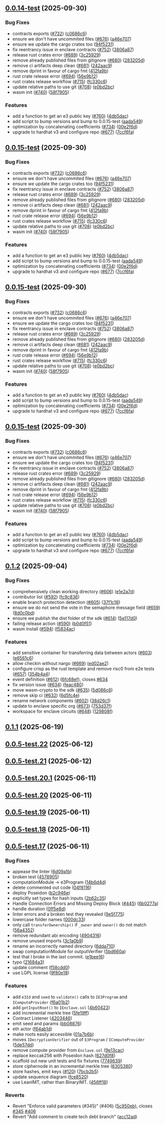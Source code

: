 ## [0.0.14-test](https://github.com/gnosisguild/enclave/compare/v0.1.2...v0.0.14-test) (2025-09-30)


### Bug Fixes

* contracts exports ([#732](https://github.com/gnosisguild/enclave/issues/732)) ([c0686c6](https://github.com/gnosisguild/enclave/commit/c0686c6b42b351c07adf400c47d8cc5b2573f8e6))
* ensure we don't have uncommited files ([#676](https://github.com/gnosisguild/enclave/issues/676)) ([a46e707](https://github.com/gnosisguild/enclave/commit/a46e70795655b8ff3a9896651f09f5ccee2592c7))
* ensure we update the cargo crates too ([94f5231](https://github.com/gnosisguild/enclave/commit/94f52319cd2f3c06ad1b0428c58ff95e0ae40c63))
* fix reentrancy issue in enclave contracts ([#752](https://github.com/gnosisguild/enclave/issues/752)) ([3806a87](https://github.com/gnosisguild/enclave/commit/3806a870b39fa47a1b4b77f9484c0a1d74bfbaa4))
* release rust crates error ([#689](https://github.com/gnosisguild/enclave/issues/689)) ([3c25929](https://github.com/gnosisguild/enclave/commit/3c25929f2317003c81d3a21d6b4fc9b1e44573cc))
* remove already published files from gitignore ([#680](https://github.com/gnosisguild/enclave/issues/680)) ([283205d](https://github.com/gnosisguild/enclave/commit/283205dffc665d83cc741c07f697c1ecaf2d1d84))
* remove ci artifacts deep clean ([#681](https://github.com/gnosisguild/enclave/issues/681)) ([242aac9](https://github.com/gnosisguild/enclave/commit/242aac96b9800043b0d24b5716b3262baefd4472))
* remove dprint in favour of cargo fmt ([412fa9b](https://github.com/gnosisguild/enclave/commit/412fa9be525672449394e41a216666a56a7821a1))
* rust crate release error ([#694](https://github.com/gnosisguild/enclave/issues/694)) ([56e9b12](https://github.com/gnosisguild/enclave/commit/56e9b12c2b319d1ea1081df4577b6b0cd0ccfc7d))
* rust crates release workflow ([#715](https://github.com/gnosisguild/enclave/issues/715)) ([fc330c6](https://github.com/gnosisguild/enclave/commit/fc330c625742bce01def98ef3ccec5ae15fbdb96))
* update relative paths to use git ([#708](https://github.com/gnosisguild/enclave/issues/708)) ([e0bd2bc](https://github.com/gnosisguild/enclave/commit/e0bd2bc7a5e2515013188fc7e40927630d1f6d58))
* wasm init ([#740](https://github.com/gnosisguild/enclave/issues/740)) ([58f7905](https://github.com/gnosisguild/enclave/commit/58f7905dd5bd33070be84b0bd5d88b5f44d98267))


### Features

* add a function to get an e3 public key ([#760](https://github.com/gnosisguild/enclave/issues/760)) ([4db5dac](https://github.com/gnosisguild/enclave/commit/4db5dacf2f60872cfbafa16728b3da4f9244c248))
* add script to bump versions and bump to 0.0.15-test ([aada549](https://github.com/gnosisguild/enclave/commit/aada549f45ef35803a3dbde46c574787db7c5215))
* optimization by concatenating coefficients ([#734](https://github.com/gnosisguild/enclave/issues/734)) ([00e2f6d](https://github.com/gnosisguild/enclave/commit/00e2f6d5eaaf2089488f414dc57675f7120cf2a0))
* upgrade to hardhat v3 and configure repo ([#677](https://github.com/gnosisguild/enclave/issues/677)) ([7ccf6fa](https://github.com/gnosisguild/enclave/commit/7ccf6fa4d62a972a4d2336bd436d71bbc9b54535))



## [0.0.15-test](https://github.com/gnosisguild/enclave/compare/v0.1.2...v0.0.15-test) (2025-09-30)


### Bug Fixes

* contracts exports ([#732](https://github.com/gnosisguild/enclave/issues/732)) ([c0686c6](https://github.com/gnosisguild/enclave/commit/c0686c6b42b351c07adf400c47d8cc5b2573f8e6))
* ensure we don't have uncommited files ([#676](https://github.com/gnosisguild/enclave/issues/676)) ([a46e707](https://github.com/gnosisguild/enclave/commit/a46e70795655b8ff3a9896651f09f5ccee2592c7))
* ensure we update the cargo crates too ([94f5231](https://github.com/gnosisguild/enclave/commit/94f52319cd2f3c06ad1b0428c58ff95e0ae40c63))
* fix reentrancy issue in enclave contracts ([#752](https://github.com/gnosisguild/enclave/issues/752)) ([3806a87](https://github.com/gnosisguild/enclave/commit/3806a870b39fa47a1b4b77f9484c0a1d74bfbaa4))
* release rust crates error ([#689](https://github.com/gnosisguild/enclave/issues/689)) ([3c25929](https://github.com/gnosisguild/enclave/commit/3c25929f2317003c81d3a21d6b4fc9b1e44573cc))
* remove already published files from gitignore ([#680](https://github.com/gnosisguild/enclave/issues/680)) ([283205d](https://github.com/gnosisguild/enclave/commit/283205dffc665d83cc741c07f697c1ecaf2d1d84))
* remove ci artifacts deep clean ([#681](https://github.com/gnosisguild/enclave/issues/681)) ([242aac9](https://github.com/gnosisguild/enclave/commit/242aac96b9800043b0d24b5716b3262baefd4472))
* remove dprint in favour of cargo fmt ([412fa9b](https://github.com/gnosisguild/enclave/commit/412fa9be525672449394e41a216666a56a7821a1))
* rust crate release error ([#694](https://github.com/gnosisguild/enclave/issues/694)) ([56e9b12](https://github.com/gnosisguild/enclave/commit/56e9b12c2b319d1ea1081df4577b6b0cd0ccfc7d))
* rust crates release workflow ([#715](https://github.com/gnosisguild/enclave/issues/715)) ([fc330c6](https://github.com/gnosisguild/enclave/commit/fc330c625742bce01def98ef3ccec5ae15fbdb96))
* update relative paths to use git ([#708](https://github.com/gnosisguild/enclave/issues/708)) ([e0bd2bc](https://github.com/gnosisguild/enclave/commit/e0bd2bc7a5e2515013188fc7e40927630d1f6d58))
* wasm init ([#740](https://github.com/gnosisguild/enclave/issues/740)) ([58f7905](https://github.com/gnosisguild/enclave/commit/58f7905dd5bd33070be84b0bd5d88b5f44d98267))


### Features

* add a function to get an e3 public key ([#760](https://github.com/gnosisguild/enclave/issues/760)) ([4db5dac](https://github.com/gnosisguild/enclave/commit/4db5dacf2f60872cfbafa16728b3da4f9244c248))
* add script to bump versions and bump to 0.0.15-test ([aada549](https://github.com/gnosisguild/enclave/commit/aada549f45ef35803a3dbde46c574787db7c5215))
* optimization by concatenating coefficients ([#734](https://github.com/gnosisguild/enclave/issues/734)) ([00e2f6d](https://github.com/gnosisguild/enclave/commit/00e2f6d5eaaf2089488f414dc57675f7120cf2a0))
* upgrade to hardhat v3 and configure repo ([#677](https://github.com/gnosisguild/enclave/issues/677)) ([7ccf6fa](https://github.com/gnosisguild/enclave/commit/7ccf6fa4d62a972a4d2336bd436d71bbc9b54535))



## [0.0.15-test](https://github.com/gnosisguild/enclave/compare/v0.1.2...v0.0.15-test) (2025-09-30)


### Bug Fixes

* contracts exports ([#732](https://github.com/gnosisguild/enclave/issues/732)) ([c0686c6](https://github.com/gnosisguild/enclave/commit/c0686c6b42b351c07adf400c47d8cc5b2573f8e6))
* ensure we don't have uncommited files ([#676](https://github.com/gnosisguild/enclave/issues/676)) ([a46e707](https://github.com/gnosisguild/enclave/commit/a46e70795655b8ff3a9896651f09f5ccee2592c7))
* ensure we update the cargo crates too ([94f5231](https://github.com/gnosisguild/enclave/commit/94f52319cd2f3c06ad1b0428c58ff95e0ae40c63))
* fix reentrancy issue in enclave contracts ([#752](https://github.com/gnosisguild/enclave/issues/752)) ([3806a87](https://github.com/gnosisguild/enclave/commit/3806a870b39fa47a1b4b77f9484c0a1d74bfbaa4))
* release rust crates error ([#689](https://github.com/gnosisguild/enclave/issues/689)) ([3c25929](https://github.com/gnosisguild/enclave/commit/3c25929f2317003c81d3a21d6b4fc9b1e44573cc))
* remove already published files from gitignore ([#680](https://github.com/gnosisguild/enclave/issues/680)) ([283205d](https://github.com/gnosisguild/enclave/commit/283205dffc665d83cc741c07f697c1ecaf2d1d84))
* remove ci artifacts deep clean ([#681](https://github.com/gnosisguild/enclave/issues/681)) ([242aac9](https://github.com/gnosisguild/enclave/commit/242aac96b9800043b0d24b5716b3262baefd4472))
* remove dprint in favour of cargo fmt ([412fa9b](https://github.com/gnosisguild/enclave/commit/412fa9be525672449394e41a216666a56a7821a1))
* rust crate release error ([#694](https://github.com/gnosisguild/enclave/issues/694)) ([56e9b12](https://github.com/gnosisguild/enclave/commit/56e9b12c2b319d1ea1081df4577b6b0cd0ccfc7d))
* rust crates release workflow ([#715](https://github.com/gnosisguild/enclave/issues/715)) ([fc330c6](https://github.com/gnosisguild/enclave/commit/fc330c625742bce01def98ef3ccec5ae15fbdb96))
* update relative paths to use git ([#708](https://github.com/gnosisguild/enclave/issues/708)) ([e0bd2bc](https://github.com/gnosisguild/enclave/commit/e0bd2bc7a5e2515013188fc7e40927630d1f6d58))
* wasm init ([#740](https://github.com/gnosisguild/enclave/issues/740)) ([58f7905](https://github.com/gnosisguild/enclave/commit/58f7905dd5bd33070be84b0bd5d88b5f44d98267))


### Features

* add a function to get an e3 public key ([#760](https://github.com/gnosisguild/enclave/issues/760)) ([4db5dac](https://github.com/gnosisguild/enclave/commit/4db5dacf2f60872cfbafa16728b3da4f9244c248))
* add script to bump versions and bump to 0.0.15-test ([aada549](https://github.com/gnosisguild/enclave/commit/aada549f45ef35803a3dbde46c574787db7c5215))
* optimization by concatenating coefficients ([#734](https://github.com/gnosisguild/enclave/issues/734)) ([00e2f6d](https://github.com/gnosisguild/enclave/commit/00e2f6d5eaaf2089488f414dc57675f7120cf2a0))
* upgrade to hardhat v3 and configure repo ([#677](https://github.com/gnosisguild/enclave/issues/677)) ([7ccf6fa](https://github.com/gnosisguild/enclave/commit/7ccf6fa4d62a972a4d2336bd436d71bbc9b54535))



## [0.0.15-test](https://github.com/gnosisguild/enclave/compare/v0.1.2...v0.0.15-test) (2025-09-30)


### Bug Fixes

* contracts exports ([#732](https://github.com/gnosisguild/enclave/issues/732)) ([c0686c6](https://github.com/gnosisguild/enclave/commit/c0686c6b42b351c07adf400c47d8cc5b2573f8e6))
* ensure we don't have uncommited files ([#676](https://github.com/gnosisguild/enclave/issues/676)) ([a46e707](https://github.com/gnosisguild/enclave/commit/a46e70795655b8ff3a9896651f09f5ccee2592c7))
* ensure we update the cargo crates too ([94f5231](https://github.com/gnosisguild/enclave/commit/94f52319cd2f3c06ad1b0428c58ff95e0ae40c63))
* fix reentrancy issue in enclave contracts ([#752](https://github.com/gnosisguild/enclave/issues/752)) ([3806a87](https://github.com/gnosisguild/enclave/commit/3806a870b39fa47a1b4b77f9484c0a1d74bfbaa4))
* release rust crates error ([#689](https://github.com/gnosisguild/enclave/issues/689)) ([3c25929](https://github.com/gnosisguild/enclave/commit/3c25929f2317003c81d3a21d6b4fc9b1e44573cc))
* remove already published files from gitignore ([#680](https://github.com/gnosisguild/enclave/issues/680)) ([283205d](https://github.com/gnosisguild/enclave/commit/283205dffc665d83cc741c07f697c1ecaf2d1d84))
* remove ci artifacts deep clean ([#681](https://github.com/gnosisguild/enclave/issues/681)) ([242aac9](https://github.com/gnosisguild/enclave/commit/242aac96b9800043b0d24b5716b3262baefd4472))
* remove dprint in favour of cargo fmt ([412fa9b](https://github.com/gnosisguild/enclave/commit/412fa9be525672449394e41a216666a56a7821a1))
* rust crate release error ([#694](https://github.com/gnosisguild/enclave/issues/694)) ([56e9b12](https://github.com/gnosisguild/enclave/commit/56e9b12c2b319d1ea1081df4577b6b0cd0ccfc7d))
* rust crates release workflow ([#715](https://github.com/gnosisguild/enclave/issues/715)) ([fc330c6](https://github.com/gnosisguild/enclave/commit/fc330c625742bce01def98ef3ccec5ae15fbdb96))
* update relative paths to use git ([#708](https://github.com/gnosisguild/enclave/issues/708)) ([e0bd2bc](https://github.com/gnosisguild/enclave/commit/e0bd2bc7a5e2515013188fc7e40927630d1f6d58))
* wasm init ([#740](https://github.com/gnosisguild/enclave/issues/740)) ([58f7905](https://github.com/gnosisguild/enclave/commit/58f7905dd5bd33070be84b0bd5d88b5f44d98267))


### Features

* add a function to get an e3 public key ([#760](https://github.com/gnosisguild/enclave/issues/760)) ([4db5dac](https://github.com/gnosisguild/enclave/commit/4db5dacf2f60872cfbafa16728b3da4f9244c248))
* add script to bump versions and bump to 0.0.15-test ([aada549](https://github.com/gnosisguild/enclave/commit/aada549f45ef35803a3dbde46c574787db7c5215))
* optimization by concatenating coefficients ([#734](https://github.com/gnosisguild/enclave/issues/734)) ([00e2f6d](https://github.com/gnosisguild/enclave/commit/00e2f6d5eaaf2089488f414dc57675f7120cf2a0))
* upgrade to hardhat v3 and configure repo ([#677](https://github.com/gnosisguild/enclave/issues/677)) ([7ccf6fa](https://github.com/gnosisguild/enclave/commit/7ccf6fa4d62a972a4d2336bd436d71bbc9b54535))



## [0.1.2](https://github.com/gnosisguild/enclave/compare/v0.1.1...v0.1.2) (2025-09-04)


### Bug Fixes

* comprehensively clean working directory ([#606](https://github.com/gnosisguild/enclave/issues/606)) ([e1e2a7d](https://github.com/gnosisguild/enclave/commit/e1e2a7de21d44c3df89d91a03089ba2dade73ac7))
* contributor list ([#592](https://github.com/gnosisguild/enclave/issues/592)) ([fc9c836](https://github.com/gnosisguild/enclave/commit/fc9c8363419a784cb2eb831abcf231c8f91a956b))
* enable branch protection detection ([#605](https://github.com/gnosisguild/enclave/issues/605)) ([37f1c16](https://github.com/gnosisguild/enclave/commit/37f1c16f1029d16dbf85fc9691d2cecafeb0a317))
* ensure we do not send the vote in the semaphore message field ([#659](https://github.com/gnosisguild/enclave/issues/659)) ([8d0c0bd](https://github.com/gnosisguild/enclave/commit/8d0c0bd1339bb41f1e98929b5fdff3468cbb7553))
* ensure we publish the dist folder of the sdk ([#614](https://github.com/gnosisguild/enclave/issues/614)) ([5e117d0](https://github.com/gnosisguild/enclave/commit/5e117d0ad2b589d683acf1c144c43efbffeae050))
* failing release action ([#590](https://github.com/gnosisguild/enclave/issues/590)) ([b0d0f51](https://github.com/gnosisguild/enclave/commit/b0d0f51616f9a5ca58fea7de243918747b9d4206))
* wasm install ([#594](https://github.com/gnosisguild/enclave/issues/594)) ([f5834ac](https://github.com/gnosisguild/enclave/commit/f5834ac8549da21a6b31432c58910028ca7a8269))


### Features

* add sensitive container for transferring data between actors ([#603](https://github.com/gnosisguild/enclave/issues/603)) ([e6561c6](https://github.com/gnosisguild/enclave/commit/e6561c6605c4658cb7489616fe3cd3ce7df5d6e5))
* allow checkin without nargo ([#669](https://github.com/gnosisguild/enclave/issues/669)) ([ed02ae2](https://github.com/gnosisguild/enclave/commit/ed02ae2a5321090c3942fe6a6d71f0e539855878))
* configure crisp as the rust template and remove risc0 from e2e tests ([#657](https://github.com/gnosisguild/enclave/issues/657)) ([354b4a4](https://github.com/gnosisguild/enclave/commit/354b4a449bb0fd28d621f3e46bad6136b2d15a34))
* event definition ([#612](https://github.com/gnosisguild/enclave/issues/612)) ([6fc68ef](https://github.com/gnosisguild/enclave/commit/6fc68efe84802562dd324f8d8e5cbf212f7f39cc)), closes [#634](https://github.com/gnosisguild/enclave/issues/634)
* fix version issue ([#634](https://github.com/gnosisguild/enclave/issues/634)) ([feac480](https://github.com/gnosisguild/enclave/commit/feac48033a82a6f1cff476a119b7bf7fa72af6c7))
* move wasm-crypto to the sdk ([#635](https://github.com/gnosisguild/enclave/issues/635)) ([5d086c6](https://github.com/gnosisguild/enclave/commit/5d086c652a783c25e8e22009c7329020c092a552))
* remove skip ci ([#632](https://github.com/gnosisguild/enclave/issues/632)) ([6d5fc4e](https://github.com/gnosisguild/enclave/commit/6d5fc4e2feaa97eb2a6604e625c45b23093874d3))
* rename network components ([#602](https://github.com/gnosisguild/enclave/issues/602)) ([38d26c1](https://github.com/gnosisguild/enclave/commit/38d26c107e569042664d56e8fc405dbae833cd91))
* update to enclave specific org ([#673](https://github.com/gnosisguild/enclave/issues/673)) ([753d37f](https://github.com/gnosisguild/enclave/commit/753d37f95def6f7c51c154cebb1473f88960cf3f))
* workspace for enclave circuits ([#648](https://github.com/gnosisguild/enclave/issues/648)) ([129808f](https://github.com/gnosisguild/enclave/commit/129808f496ba2ef2887054600978c1bd0b01978a))



## [0.1.1](https://github.com/gnosisguild/enclave/compare/v0.0.5-test.22...v0.1.1) (2025-06-19)



## [0.0.5-test.22](https://github.com/gnosisguild/enclave/compare/v0.0.5-test.21...v0.0.5-test.22) (2025-06-12)



## [0.0.5-test.21](https://github.com/gnosisguild/enclave/compare/v0.0.5-test.20.1...v0.0.5-test.21) (2025-06-12)



## [0.0.5-test.20.1](https://github.com/gnosisguild/enclave/compare/v0.0.5-test.20...v0.0.5-test.20.1) (2025-06-11)



## [0.0.5-test.20](https://github.com/gnosisguild/enclave/compare/v0.0.5-test.19...v0.0.5-test.20) (2025-06-11)



## [0.0.5-test.19](https://github.com/gnosisguild/enclave/compare/v0.0.5-test.18...v0.0.5-test.19) (2025-06-11)



## [0.0.5-test.18](https://github.com/gnosisguild/enclave/compare/v0.0.5-test.17...v0.0.5-test.18) (2025-06-11)



## [0.0.5-test.17](https://github.com/gnosisguild/enclave/compare/v0.0.4...v0.0.5-test.17) (2025-06-11)


### Bug Fixes

* appease the linter ([6d09a1b](https://github.com/gnosisguild/enclave/commit/6d09a1b27c47fb970bb5dd2b60f44e8a58a759a5))
* broken test ([4578905](https://github.com/gnosisguild/enclave/commit/457890551352e20a25b8aefb7ed87739fd334732))
* computationModule -> e3Program ([14b6d4d](https://github.com/gnosisguild/enclave/commit/14b6d4dbad528d6f04e10dcd07fa56baacc4071e))
* delete commented out code ([04f8116](https://github.com/gnosisguild/enclave/commit/04f81164537a550ada96d627ecd48d00dc29a313))
* deploy Poseidon ([b2c946e](https://github.com/gnosisguild/enclave/commit/b2c946e1291a48969a37ff3b3717f9b1871f618d))
* explicitly set types for hash inputs ([2b62c35](https://github.com/gnosisguild/enclave/commit/2b62c35abbcda9518a7c29b8efce74bf360f545a))
* Handle Connection Errors and Missing Deploy Block ([#445](https://github.com/gnosisguild/enclave/issues/445)) ([6b0277a](https://github.com/gnosisguild/enclave/commit/6b0277ae71934cd07d0b5f783e7d87cd4b797490))
* handle duration ([0ff5e8d](https://github.com/gnosisguild/enclave/commit/0ff5e8daa9398241b31899b44b34b92f4bb4f794))
* linter errors and a broken test they revealed ([9e5f775](https://github.com/gnosisguild/enclave/commit/9e5f775100c1b60ac29ab4674a15d63604b6c548))
* lowercase folder names ([000dc33](https://github.com/gnosisguild/enclave/commit/000dc33a4086dfd68d85a4a9e6af3952b244d45f))
* only call `transferOwnership()` if `_owner` and `owner()` do not match ([56a4352](https://github.com/gnosisguild/enclave/commit/56a43527dfd89506dcf78f8615089cea82aeb55a))
* remove redundant abi encoding ([4904316](https://github.com/gnosisguild/enclave/commit/490431660d62140b89fdf18565a49ad36910a46d))
* remove unused imports ([3c1a0b9](https://github.com/gnosisguild/enclave/commit/3c1a0b90df26ff00b64673266b983be430eda888))
* rename an incorrectly named directory ([6dda710](https://github.com/gnosisguild/enclave/commit/6dda71037ada6bb890308418f51b7530f6fadbd9))
* swap computationModule for outputVerifier ([5bd660a](https://github.com/gnosisguild/enclave/commit/5bd660ac1f1fdf9724f73ca8435cb716c2a24c88))
* test that I broke in the last commit. ([e1bee16](https://github.com/gnosisguild/enclave/commit/e1bee1673ac2f48b673ceb46cd095a1212d007ee))
* typo ([21684a3](https://github.com/gnosisguild/enclave/commit/21684a31950a920d8b1f1fc90e4777c80eb50578))
* update comment ([f58cdd0](https://github.com/gnosisguild/enclave/commit/f58cdd0a6af756162f4a716ec05fd7e6801b4d8f))
* use LGPL license ([9f80e18](https://github.com/gnosisguild/enclave/commit/9f80e18f20b3307fe0d1abc34fb030c45d4a06ec))


### Features

* add `e3Id` and `seed` to `validate()` calls to `IE3Program` and `IComputeProvider` ([f6a01b2](https://github.com/gnosisguild/enclave/commit/f6a01b20e69e4169afae79002e26cd47cc89f12d))
* add `getInputRoot()` to `IEnclave.sol` ([4b60423](https://github.com/gnosisguild/enclave/commit/4b604238fafc3454d4d4e1d8c742035997dd7c44))
* add incremental merkle tree ([5fe19ff](https://github.com/gnosisguild/enclave/commit/5fe19ff804caf5c9cd51595e977c03f9f499a15d))
* Contract Listener ([4203446](https://github.com/gnosisguild/enclave/commit/4203446cdb8ba42344bcaea42c746e1fb49a6c12))
* emit seed and params ([bb08876](https://github.com/gnosisguild/enclave/commit/bb088767dbd9b947e2e377da1a93e7915d8953de))
* eth actor ([f64ab1d](https://github.com/gnosisguild/enclave/commit/f64ab1d4ba6f7e6c8b18486d91b4610e6fff607c))
* make roots easily accessible ([01a7b6b](https://github.com/gnosisguild/enclave/commit/01a7b6b81b846639503d9ec8b8a215a15185b3cb))
* moves `IDecryptionVerifier` out of `E3Program` / `IComputeProvider` ([5de57dd](https://github.com/gnosisguild/enclave/commit/5de57dd4f77fc762e0beaa86f2363b2f540f01df))
* remove compute provider from `Enclave.sol` ([9e13cac](https://github.com/gnosisguild/enclave/commit/9e13cacb4a9fd5de0179c0fbcda0b106a2371f95))
* replace keccak256 with Poseidon hash ([627d0f8](https://github.com/gnosisguild/enclave/commit/627d0f8bc1b99bc2a0389820a4b6f0901fdd7e15))
* scaffold out new unit tests and fix fixtures ([7749639](https://github.com/gnosisguild/enclave/commit/7749639fc70f8e111823156fefd543eee436bf08))
* store ciphernode in an incremental merkle tree ([6305380](https://github.com/gnosisguild/enclave/commit/6305380287992f5b088e9f4f5cc3c9e75ad69e49))
* store hashes, emit keys ([#120](https://github.com/gnosisguild/enclave/issues/120)) ([7bcb2b5](https://github.com/gnosisguild/enclave/commit/7bcb2b5ba9134451346b4fec505b0ada01193e91))
* update sequence diagram ([fce8520](https://github.com/gnosisguild/enclave/commit/fce85209a52e31306d4429f69f81cd335cad5894))
* use LeanIMT, rather than BinaryIMT. ([456ff18](https://github.com/gnosisguild/enclave/commit/456ff18fb1728bc4dbb33a05a3db6f759be95078))


### Reverts

* Revert "Enforce valid parameters (#345)" (#406) ([5c950eb](https://github.com/gnosisguild/enclave/commit/5c950eb667d07aef274d32a97246aaea6b39551e)), closes [#345](https://github.com/gnosisguild/enclave/issues/345) [#406](https://github.com/gnosisguild/enclave/issues/406)
* Revert "Add comment to create tech debt branch" ([acc12ad](https://github.com/gnosisguild/enclave/commit/acc12ad26d521b2fd08c879e518f1d3a227f4729))



